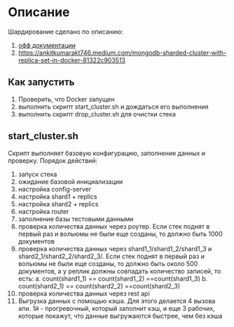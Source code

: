 # Описание

Шардирование сделано по описанию:
1. [офф документации](https://www.mongodb.com/docs/manual/tutorial/deploy-shard-cluster/#overview)
2. https://ankitkumarakt746.medium.com/mongodb-sharded-cluster-with-replica-set-in-docker-81322c903513


## Как запустить
1. Проверить, что Docker запущен
2. выполнить скрипт start_cluster.sh и дождаться его выполнения
3. выполнить скрипт drop_cluster.sh для очистки стека

## start_cluster.sh
Скрипт выполняет базовую конфигурацию, заполнение данных и проверку.
Порядок действий:
1) запуск стека
2) ожидание базовой инициализации
3) настройка config-server
4) настройка shard1 + replics
5) настройка shard2 + replics
6) настройка router
7) заполнение базы тестовыми данными
8) проверка количества данных через роутер.
Если стек поднят в первый раз и вольюмы не были еще созданы, то должно быть 1000 документов
9) проверка количества данных через shard1_1/shard1_2/shard1_3 и shard2_1/shard2_2/shard2_3/. 
Если стек поднят в первый раз и вольюмы не были еще созданы, то должно быть около 500 документов, а у реплик должны 
совпадать количество записей, то есть: 
a. count(shard1_1) == count(shard1_2) ==count(shard1_3)
b. count(shard2_1) == count(shard2_2) ==count(shard2_3)
10) проверка количества данных через rest api
11) Выгрузка данных с помощью кэша. Для этого делается 4 вызова апи. 1й - прогревочный, который заполнит кэш, и еще 3 рабочих, которые покажут, что данные выгружаются быстрее, чем без кэша